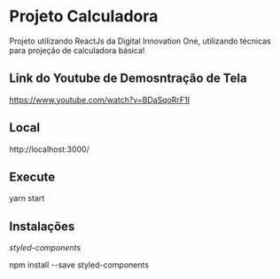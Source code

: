 # Projeto Calculadora

Projeto utilizando ReactJs da Digital Innovation One, utilizando técnicas para projeção de calculadora básica!


## Link do Youtube de Demosntração de Tela

https://www.youtube.com/watch?v=BDaSqoRrF1I


## Local

http://localhost:3000/


## Execute

yarn start


## Instalações

*styled-components*

npm install --save styled-components
